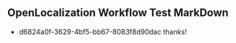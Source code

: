 ## OpenLocalization Workflow Test MarkDown
* d6824a0f-3629-4bf5-bb67-8083f8d90dac thanks!

<!--HONumber=Aug16_HO1-->


